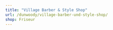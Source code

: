 ```yaml
---
title: "Village Barber & Style Shop"
url: /dunwoody/village-barber-und-style-shop/
shop: Friseur
---
```

